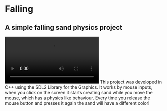 # Falling
## A simple falling sand physics project
![](Demo.mp4)
This project was developed in C++ using the SDL2 Library for the Graphics.
It works by mouse inputs, when you click on the screen it starts creating sand while you move the mouse, which has a physics like behaviour. Every time you release the mouse button and presses it again the sand will have a different color!